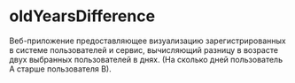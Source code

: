 # oldYearsDifference

Веб-приложение предоставляющее визуализацию зарегистрированных в системе пользователей и сервис, вычисляющий разницу в возрасте двух выбранных пользователей в днях.
(На сколько дней пользователь А старше пользователя В).
